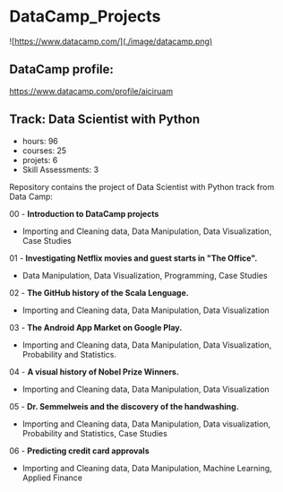 # DataCamp_Projects

![https://www.datacamp.com/](./image/datacamp.png)
 
## DataCamp profile: 
 https://www.datacamp.com/profile/aiciruam


## Track: Data Scientist with Python
- hours: 96
- courses: 25
- projets: 6
- Skill Assessments: 3

Repository contains the project of Data Scientist with Python track from Data Camp:

00 - **Introduction to DataCamp projects**
- Importing and Cleaning data, Data Manipulation, Data Visualization, Case Studies

01 - **Investigating Netflix movies and guest starts in "The Office".**
- Data Manipulation, Data Visualization, Programming, Case Studies

02 - **The GitHub history of the Scala Lenguage.** 
- Importing and Cleaning data, Data Manipulation, Data Visualization

03 - **The Android App Market on Google Play.**
- Importing and Cleaning data, Data Manipulation, Data Visualization, Probability and Statistics.

04 - **A visual history of Nobel Prize Winners.**
- Importing and Cleaning data, Data Manipulation, Data Visualization

05 - **Dr. Semmelweis and the discovery of the handwashing.** 
  - Importing and Cleaning data, Data Manipulation, Data visualization, Probability and Statistics, Case Studies

06 - **Predicting credit card approvals**
  - Importing and Cleaning data, Data Manipulation, Machine Learning, Applied Finance
